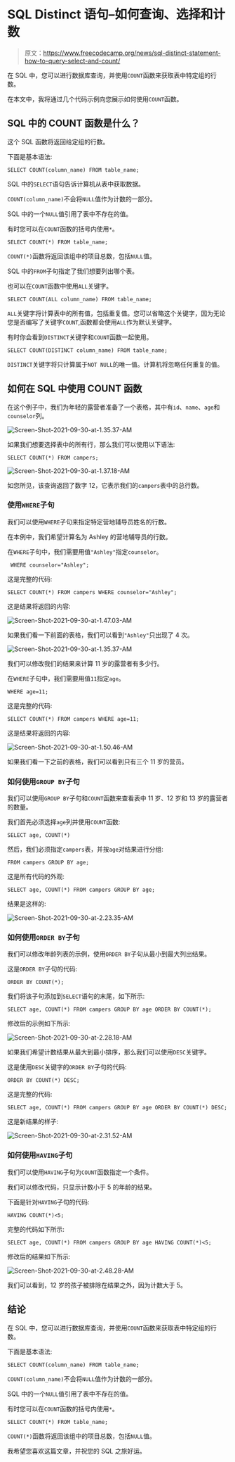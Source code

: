 # SQL Distinct 语句–如何查询、选择和计数

> 原文：<https://www.freecodecamp.org/news/sql-distinct-statement-how-to-query-select-and-count/>

在 SQL 中，您可以进行数据库查询，并使用`COUNT`函数来获取表中特定组的行数。

在本文中，我将通过几个代码示例向您展示如何使用`COUNT`函数。

## SQL 中的 COUNT 函数是什么？

这个 SQL 函数将返回给定组的行数。

下面是基本语法:

```
SELECT COUNT(column_name) FROM table_name;
```

SQL 中的`SELECT`语句告诉计算机从表中获取数据。

`COUNT(column_name)`不会将`NULL`值作为计数的一部分。

SQL 中的一个`NULL`值引用了表中不存在的值。

有时您可以在`COUNT`函数的括号内使用`*`。

```
SELECT COUNT(*) FROM table_name;
```

`COUNT(*)`函数将返回该组中的项目总数，包括`NULL`值。

SQL 中的`FROM`子句指定了我们想要列出哪个表。

也可以在`COUNT`函数中使用`ALL`关键字。

```
SELECT COUNT(ALL column_name) FROM table_name;
```

`ALL`关键字将计算表中的所有值，包括重复值。您可以省略这个关键字，因为无论您是否编写了关键字`COUNT`,函数都会使用`ALL`作为默认关键字。

有时你会看到`DISTINCT`关键字和`COUNT`函数一起使用。

```
SELECT COUNT(DISTINCT column_name) FROM table_name;
```

`DISTINCT`关键字将只计算属于`NOT NULL`的唯一值。计算机将忽略任何重复的值。

## 如何在 SQL 中使用 COUNT 函数

在这个例子中，我们为年轻的露营者准备了一个表格，其中有`id`、`name`、`age`和`counselor`列。

![Screen-Shot-2021-09-30-at-1.35.37-AM](img/3fb6a4d7361d24bee52eee688abf240c.png)

如果我们想要选择表中的所有行，那么我们可以使用以下语法:

```
SELECT COUNT(*) FROM campers;
```

![Screen-Shot-2021-09-30-at-1.37.18-AM](img/370e8eb2880f903fd04bbac7d206f15a.png)

如您所见，该查询返回了数字 12，它表示我们的`campers`表中的总行数。

### 使用`WHERE`子句

我们可以使用`WHERE`子句来指定特定营地辅导员姓名的行数。

在本例中，我们希望计算名为 Ashley 的营地辅导员的行数。

在`WHERE`子句中，我们需要用值`"Ashley"`指定`counselor`。

```
 WHERE counselor="Ashley";
```

这是完整的代码:

```
SELECT COUNT(*) FROM campers WHERE counselor="Ashley";
```

这是结果将返回的内容:

![Screen-Shot-2021-09-30-at-1.47.03-AM](img/dfdd5915653c29af5ea0e4a2f1dcc031.png)

如果我们看一下前面的表格，我们可以看到`"Ashley"`只出现了 4 次。

![Screen-Shot-2021-09-30-at-1.35.37-AM](img/3fb6a4d7361d24bee52eee688abf240c.png)

我们可以修改我们的结果来计算 11 岁的露营者有多少行。

在`WHERE`子句中，我们需要用值`11`指定`age`。

```
WHERE age=11;
```

这是完整的代码:

```
SELECT COUNT(*) FROM campers WHERE age=11;
```

这是结果将返回的内容:

![Screen-Shot-2021-09-30-at-1.50.46-AM](img/a3770e017c68b07337c3a71dd1f0a91b.png)

如果我们看一下之前的表格，我们可以看到只有三个 11 岁的营员。

### 如何使用`GROUP BY`子句

我们可以使用`GROUP BY`子句和`COUNT`函数来查看表中 11 岁、12 岁和 13 岁的露营者的数量。

我们首先必须选择`age`列并使用`COUNT`函数:

```
SELECT age, COUNT(*)
```

然后，我们必须指定`campers`表，并按`age`对结果进行分组:

```
FROM campers GROUP BY age;
```

这是所有代码的外观:

```
SELECT age, COUNT(*) FROM campers GROUP BY age;
```

结果是这样的:

![Screen-Shot-2021-09-30-at-2.23.35-AM](img/e98b771e44cc4b12611867007e42d2b1.png)

### 如何使用`ORDER BY`子句

我们可以修改年龄列表的示例，使用`ORDER BY`子句从最小到最大列出结果。

这是`ORDER BY`子句的代码:

```
ORDER BY COUNT(*);
```

我们将该子句添加到`SELECT`语句的末尾，如下所示:

```
SELECT age, COUNT(*) FROM campers GROUP BY age ORDER BY COUNT(*);
```

修改后的示例如下所示:

![Screen-Shot-2021-09-30-at-2.28.18-AM](img/702e49d5c242d75b763010ed6bfcdeee.png)

如果我们希望计数结果从最大到最小排序，那么我们可以使用`DESC`关键字。

这是使用`DESC`关键字的`ORDER BY`子句的代码:

```
ORDER BY COUNT(*) DESC;
```

这是完整的代码:

```
SELECT age, COUNT(*) FROM campers GROUP BY age ORDER BY COUNT(*) DESC;
```

这是新结果的样子:

![Screen-Shot-2021-09-30-at-2.31.52-AM](img/136909c50dbdfb857f605d8198d4161c.png)

### 如何使用`HAVING`子句

我们可以使用`HAVING`子句为`COUNT`函数指定一个条件。

我们可以修改代码，只显示计数小于 5 的年龄的结果。

下面是针对`HAVING`子句的代码:

```
HAVING COUNT(*)<5; 
```

完整的代码如下所示:

```
SELECT age, COUNT(*) FROM campers GROUP BY age HAVING COUNT(*)<5; 
```

修改后的结果如下所示:

![Screen-Shot-2021-09-30-at-2.48.28-AM](img/4d88c4179b2a6a6ea9a630235f7e79fc.png)

我们可以看到，12 岁的孩子被排除在结果之外，因为计数大于 5。

## 结论

在 SQL 中，您可以进行数据库查询，并使用`COUNT`函数来获取表中特定组的行数。

下面是基本语法:

```
SELECT COUNT(column_name) FROM table_name;
```

`COUNT(column_name)`不会将`NULL`值作为计数的一部分。

SQL 中的一个`NULL`值引用了表中不存在的值。

有时您可以在`COUNT`函数的括号内使用`*`。

```
SELECT COUNT(*) FROM table_name;
```

`COUNT(*)`函数将返回该组中的项目总数，包括`NULL`值。

我希望您喜欢这篇文章，并祝您的 SQL 之旅好运。